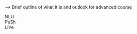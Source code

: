 

--> Brief outline of what it is and outlook for advanced course 

NLU <br/>
PuSh  <br/>
LiVe  <br/>
